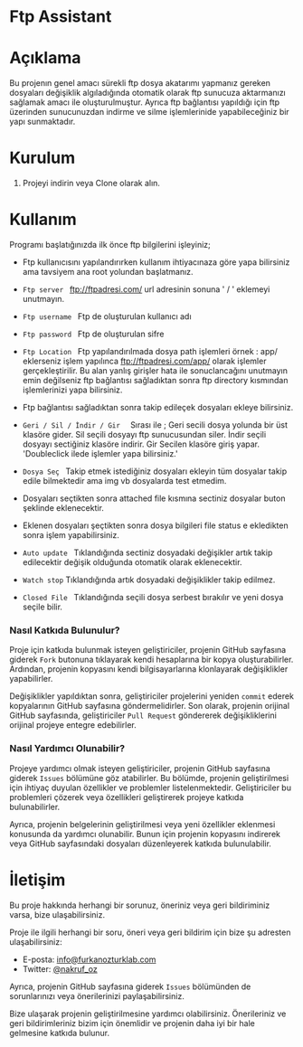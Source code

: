 # Ftp Assistant



# Açıklama

Bu projenın genel amacı sürekli ftp dosya akatarımı yapmanız gereken dosyaları değişiklik algıladığında otomatik olarak ftp sunucuza aktarmanızı sağlamak amacı ile oluşturulmuştur. Ayrıca ftp bağlantısı yapıldığı için ftp üzerinden sunucunuzdan indirme ve silme işlemlerinide yapabileceğiniz bir yapı sunmaktadır.

# Kurulum

1. Projeyi indirin veya Clone olarak alın.


# Kullanım

Programı başlatığınızda ilk önce ftp bilgilerini işleyiniz;


- Ftp kullanıcısını yapılandırırken kullanım ihtiyacınaza göre yapa bilirsiniz ama tavsiyem ana root yolundan başlatmanız.

- `Ftp server `  ftp://ftpadresi.com/ url adresinin sonuna ' / ' eklemeyi unutmayın.

- `Ftp username ` Ftp de oluşturulan kullanıcı adı  

- `Ftp password ` Ftp de oluşturulan sifre

- `Ftp Location ` Ftp yapılandırılmada dosya path işlemleri örnek : app/ eklerseniz işlem yapılınca ftp://ftpadresi.com/app/ olarak işlemler gerçekleştirilir. Bu alan yanlış girişler hata ile sonuclancağını unutmayın emin değilseniz ftp bağlantısı sağladıktan sonra ftp directory kısmından işlemlerinizi yapa bilirsiniz.

- Ftp bağlantısı sağladıktan sonra takip edileçek dosyaları ekleye bilirsiniz.

- `Geri / Sil / İndir / Gir  ` Sırası ile ; Geri secili dosya yolunda bir üst klasöre gider. Sil seçili dosyayı ftp sunucusundan siler. İndir seçili dosyayı sectiğiniz klasöre indirir. Gir Secilen klasöre giriş yapar. 'Doubleclick ilede işlemler yapa bilirsiniz.'

- `Dosya Seç ` Takip etmek istediğiniz dosyaları ekleyin tüm dosyalar takip edile bilmektedir ama img vb dosyalarda test etmedim.

- Dosyaları seçtikten sonra attached file kısmına sectiniz dosyalar buton şeklinde eklenecektir.

- Eklenen dosyaları şeçtikten sonra dosya bilgileri file status e ekledikten sonra işlem yapabilirsiniz.

- `Auto update ` Tıklandığında sectiniz dosyadaki değişikler artık takip edilecektir değişik olduğunda otomatik olarak eklenecektir.

- `Watch stop` Tıklandığında artık dosyadaki değişiklikler takip edilmez.

- `Closed File ` Tıklandığında seçili dosya serbest bırakılır ve yeni dosya seçile bilir.


### Nasıl Katkıda Bulunulur?


Proje için katkıda bulunmak isteyen geliştiriciler, projenin GitHub sayfasına giderek `Fork` butonuna tıklayarak kendi hesaplarına bir kopya oluşturabilirler. Ardından, projenin kopyasını kendi bilgisayarlarına klonlayarak değişiklikler yapabilirler.

Değişiklikler yapıldıktan sonra, geliştiriciler projelerini yeniden `commit` ederek kopyalarının GitHub sayfasına göndermelidirler. Son olarak, projenin orijinal GitHub sayfasında, geliştiriciler `Pull Request` göndererek değişikliklerini orijinal projeye entegre edebilirler.

### Nasıl Yardımcı Olunabilir?

Projeye yardımcı olmak isteyen geliştiriciler, projenin GitHub sayfasına giderek `Issues` bölümüne göz atabilirler. Bu bölümde, projenin geliştirilmesi için ihtiyaç duyulan özellikler ve problemler listelenmektedir. Geliştiriciler bu problemleri çözerek veya özellikleri geliştirerek projeye katkıda bulunabilirler.

Ayrıca, projenin belgelerinin geliştirilmesi veya yeni özellikler eklenmesi konusunda da yardımcı olunabilir. Bunun için projenin kopyasını indirerek veya GitHub sayfasındaki dosyaları düzenleyerek katkıda bulunulabilir.

# İletişim 

Bu proje hakkında herhangi bir sorunuz, öneriniz veya geri bildiriminiz varsa, bize ulaşabilirsiniz.

Proje ile ilgili herhangi bir soru, öneri veya geri bildirim için bize şu adresten ulaşabilirsiniz:

- E-posta: info@furkanozturklab.com
- Twitter: [@nakruf_oz](https://twitter.com/nakruf_oz)


Ayrıca, projenin GitHub sayfasına giderek `Issues` bölümünden de sorunlarınızı veya önerilerinizi paylaşabilirsiniz.

Bize ulaşarak projenin geliştirilmesine yardımcı olabilirsiniz. Önerileriniz ve geri bildirimleriniz bizim için önemlidir ve projenin daha iyi bir hale gelmesine katkıda bulunur.
